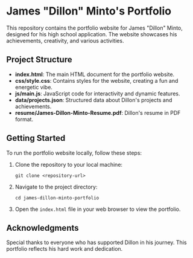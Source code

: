 # James "Dillon" Minto's Portfolio

This repository contains the portfolio website for James "Dillon" Minto, designed for his high school application. The website showcases his achievements, creativity, and various activities.

## Project Structure

- **index.html**: The main HTML document for the portfolio website.
- **css/style.css**: Contains styles for the website, creating a fun and energetic vibe.
- **js/main.js**: JavaScript code for interactivity and dynamic features.
- **data/projects.json**: Structured data about Dillon's projects and achievements.
- **resume/James-Dillon-Minto-Resume.pdf**: Dillon's resume in PDF format.

## Getting Started

To run the portfolio website locally, follow these steps:

1. Clone the repository to your local machine:
   ```
   git clone <repository-url>
   ```

2. Navigate to the project directory:
   ```
   cd james-dillon-minto-portfolio
   ```

3. Open the `index.html` file in your web browser to view the portfolio.

## Acknowledgments

Special thanks to everyone who has supported Dillon in his journey. This portfolio reflects his hard work and dedication.